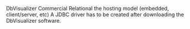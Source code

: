 DbVisualizer
Commercial
Relational
the hosting model (embedded, client/server, etc)
A JDBC driver  has to be created after downloading the DbVisualizer software. 

